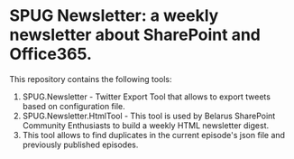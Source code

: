 # SPUG Newsletter: a weekly newsletter about SharePoint and Office365.

This repository contains the following tools:
1. SPUG.Newsletter - Twitter Export Tool that allows to export tweets based on configuration file.
2. SPUG.Newsletter.HtmlTool - This tool is used by Belarus SharePoint Community Enthusiasts to build a weekly HTML newsletter digest.
3. This tool allows to find duplicates in the current episode's json file and previously published episodes.

